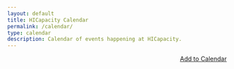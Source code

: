 ```yaml
---
layout: default
title: HICapacity Calendar
permalink: /calendar/
type: calendar
description: Calendar of events happening at HICapacity.
---
```

<script src="//cdnjs.cloudflare.com/ajax/libs/moment.js/2.7.0/moment.min.js"></script>
<script src="/js/fullcalendar.min.js"></script>
<script src="/js/gcal.js"></script>
<script src="/js/hicap.calendar.js"></script>

<div class="post">
<div id="loading"></div>
<div id="calendar"></div>
<div style="float:right">
<a href="http://www.google.com/calendar/render?cid=https%3A%2F%2Fwww.google.com%2Fcalendar%2Ffeeds%2Fhicapacity.org_vgo8qpscrk4hif3veoka112434%2540group.calendar.google.com%2Fpublic%2Fbasic"><span class="glyphicon glyphicon-plus"></span> Add to Calendar</a>
</div>
<br style="clear: both" />
</div>